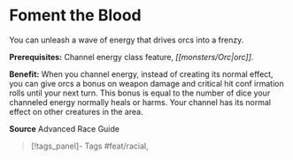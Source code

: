 ﻿---
cssclass: [feats]

---
# Foment the Blood

You can unleash a wave of energy that drives orcs into a frenzy.

**Prerequisites:** Channel energy class feature, _[[monsters/Orc|orc]]_.

**Benefit:** When you channel energy, instead of creating its normal effect, you can give orcs a bonus on weapon damage and critical hit conf irmation rolls until your next turn. This bonus is equal to the number of dice your channeled energy normally heals or harms. Your channel has its normal effect on other creatures in the area.

**Source** Advanced Race Guide
>[!tags_panel]- Tags
> #feat/racial, 